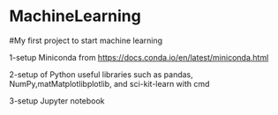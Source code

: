 # MachineLearning
#My first project to start machine learning

1-setup Miniconda from https://docs.conda.io/en/latest/miniconda.html

2-setup of Python useful libraries such as pandas, NumPy,matMatplotlibplotlib, and sci-kit-learn with cmd

3-setup Jupyter notebook

